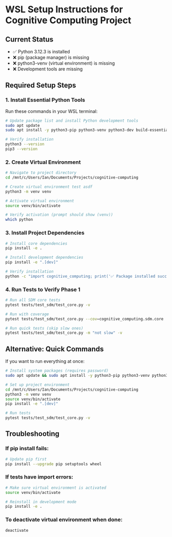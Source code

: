 # WSL Setup Instructions for Cognitive Computing Project

## Current Status
- ✅ Python 3.12.3 is installed
- ❌ pip (package manager) is missing
- ❌ python3-venv (virtual environment) is missing
- ❌ Development tools are missing

## Required Setup Steps

### 1. Install Essential Python Tools
Run these commands in your WSL terminal:

```bash
# Update package list and install Python development tools
sudo apt update
sudo apt install -y python3-pip python3-venv python3-dev build-essential

# Verify installation
python3 --version
pip3 --version
```

### 2. Create Virtual Environment
```bash
# Navigate to project directory
cd /mnt/c/Users/Ian/Documents/Projects/cognitive-computing

# Create virtual environment test asdf
python3 -m venv venv

# Activate virtual environment
source venv/bin/activate

# Verify activation (prompt should show (venv))
which python
```

### 3. Install Project Dependencies
```bash
# Install core dependencies
pip install -e .

# Install development dependencies
pip install -e ".[dev]"

# Verify installation
python -c "import cognitive_computing; print('✅ Package installed successfully')"
```

### 4. Run Tests to Verify Phase 1
```bash
# Run all SDM core tests
pytest tests/test_sdm/test_core.py -v

# Run with coverage
pytest tests/test_sdm/test_core.py --cov=cognitive_computing.sdm.core

# Run quick tests (skip slow ones)
pytest tests/test_sdm/test_core.py -m "not slow" -v
```

## Alternative: Quick Commands
If you want to run everything at once:

```bash
# Install system packages (requires password)
sudo apt update && sudo apt install -y python3-pip python3-venv python3-dev build-essential

# Set up project environment
cd /mnt/c/Users/Ian/Documents/Projects/cognitive-computing
python3 -m venv venv
source venv/bin/activate
pip install -e ".[dev]"

# Run tests
pytest tests/test_sdm/test_core.py -v
```

## Troubleshooting

### If pip install fails:
```bash
# Update pip first
pip install --upgrade pip setuptools wheel
```

### If tests have import errors:
```bash
# Make sure virtual environment is activated
source venv/bin/activate

# Reinstall in development mode
pip install -e .
```

### To deactivate virtual environment when done:
```bash
deactivate
```